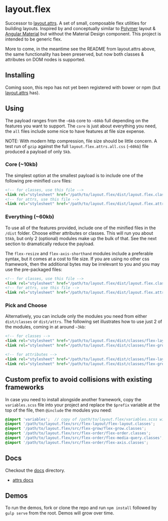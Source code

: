 # layout.flex

Successor to [layout.attrs](https://github.com/benjaminapetersen/layout.attrs).
A set of small, composable flex utilities for building layouts. Inspired by and conceptually
similar to [Polymer](https://www.polymer-project.org/0.5/docs/polymer/layout-attrs.html) layout & [Angular Material](https://material.angularjs.org/latest/#/layout/grid) but without the Material
Design component.  This project is intended to be generic flex.

More to come, in the meantime see the README from layout.attrs above, the same functionality
has been preserved, but now both classes & attributes on DOM nodes is supported.

## Installing

Coming soon, this repo has not yet been registered with bower or npm (but [layout.attrs](https://github.com/benjaminapetersen/layout.attrs) has).
<!--
`bower install layout.flex`
-->

## Using

The payload ranges from the `~6kb` core to `~60kb` full depending on the features you want to support.  The `core` is just about everything you need, the `all` files include some nice to have features at file size expense.  

NOTE: With modern http compression, file size should be little concern.  A test run of `gzip` against the full `layout.flex.attrs.all.css` (`~60kb`) file produced a payload of only `5kb`.

### Core (~10kb)

 The simplest option at the smallest payload is to include one of the following pre-minified `core` files:

```html
<!-- for classes, use this file -->
<link rel="stylesheet" href="/path/to/layout.flex/dist/layout.flex.classes.core.css" />
<!-- for attrs, use this file -->
<link rel="stylesheet" href="/path/to/layout.flex/dist/layout.flex.attrs.core.css" />
```

### Everything (~60kb)

To use all of the features provided, include one of the minified files in the `/dist` folder.  Choose either attributes or classes.  This will run you about `55kb`, but only 2 (optional) modules make up the bulk of that.  See the next section to dramatically reduce the payload.

The `flex-resize` and `flex-axis-shorthand` modules include a preferable syntax, but it comes at a cost to file size. If you
are using no other css framework, then the additional bytes may be irrelevant to you and you may use the pre-packaged files:

```html
<!-- for classes, use this file -->
<link rel="stylesheet" href="/path/to/layout.flex/dist/layout.flex.classes.all.css" />
<!-- for attrs, use this file -->
<link rel="stylesheet" href="/path/to/layout.flex/dist/layout.flex.attrs.all.css" />
```

### Pick and Choose

Alternatively, you can include only the modules you need from either `dist/classes` or `dist/attrs`.    The following set illustrates how to use just 2 of the modules, coming in at around `~3kb`:

```html
<!-- for classes -->
<link rel="stylesheet" href="/path/to/layout.flex/dist/classes/flex-layout.classes.scc" />
<link rel="stylesheet" href="/path/to/layout.flex/dist/classes/flex-grow.classes.scc" />

<!-- for attributes -->
<link rel="stylesheet" href="/path/to/layout.flex/dist/classes/flex-layout.attrs.scc" />
<link rel="stylesheet" href="/path/to/layout.flex/dist/classes/flex-grow.attrs.scc" />

```

## Custom prefix to avoid collisions with existing frameworks

In case you need to install alongside another framework, copy the `variables.scss` file into your project and replace the `$prefix` variable at the top of the file, then `@include` the modules you need:

```scss
@import 'variables';  // copy of /path/to/layout.flex/variables.scss with updated $fxPrefix.
@import '/path/to/layout.flex/src/flex-layout/flex-layout.classes';
@import '/path/to/layout.flex/src/flex-grow/flex-grow.classes';
@import '/path/to/layout.flex/src/flex-order/flex-order.classes';
@import '/path/to/layout.flex/src/flex-order/flex-media-query.classes';
@import '/path/to/layout.flex/src/flex-order/flex-axis.classes';
```

## Docs

Checkout the [docs](./docs) directory.
- [attrs docs](./docs/attrs.md)

## Demos

To run the demos, fork or clone the repo and run `npm install` followed by `gulp serve` from the root.  Demos will grow over time.



<!--
  use rawgit or raw.githubusercontent.com or gist.githubusercontent.com links here to make it actually viewable in the browser
-->
